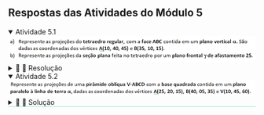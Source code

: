 <link rel="stylesheet" href="../../scripts/styleA.css">

<h2 id="inicio">Respostas das Atividades do Módulo 5</h2> 
  <details open><summary>Atividade 5.1</summary>
  <img src="atividade51.png" />
  <div class="combo"><details class="sub"><summary>&#x1f4cf; &#x1f4d0; Resolução</summary>
  <p>O plano vertical <b>&alpha;</b> passa pelos pontos <b>A</b> e <b>B</b>. Podemos construir a face <b>ABC</b> usando rebatimento ou mudança de plano vertical. Neste exemplo, a construção foi feita com a mudança de plano vertical.</p>
  <ul class="slider">
      <li>
           <input type="radio" id="045" name="sl">
           <label for="045"></label>
           <img style="width:80%" src="atv51_1.png" />
           <figcaption>O traço <b>&alpha;&pi;'</b> contém as primeiras projeções dos vértices e <b>&alpha;&pi;''</b> é perpendicular à linha de terra. Vamos utilizar a mudança de plano vertical, mantendo-se as primeiras projeções. Construa a linha de terra 2 paralela a <b>&alpha;&pi;'</b> e determine as projeções <b>A''<sub>1</sub></b> e <b>B''<sub>1</sub></b> marcando as coordenadas <b>z<sub>A</sub></b> e <b>z<sub>B</sub></b>.</figcaption>
       </li>
       <li>
           <input type="radio" id="046" name="sl">
           <label for="046"></label>
           <img style="width:80%" src="atv51_2.png" />
           <figcaption>Construa a face <b>A''<sub>1</sub>B''<sub>1</sub>C''<sub>1</sub></b> e encontre a projeção <b>C'</b> no traço <b>&alpha;&pi;'</b> e <b>C''</b> usando a cota <b>z<sub>C</sub></b>.</figcaption>
       </li>
	   <li>
           <input type="radio" id="047" name="sl">
           <label for="047"></label>
           <img style="width:80%" src="atv51_3.png" />
           <figcaption>Construa o triângulo retângulo com cateto <b>A''<sub>1</sub>O''<sub>1</sub></b> e hipotenusa igual à aresta do tetraedro. O outro cateto será a altura <b>h</b>. Marque a altura a partir da projeção <b>O'</b> e as cotas de <b>D</b> e <b>O</b>.</figcaption>
       </li>
       <li>
           <input type="radio" id="048" name="sl">
           <label for="048"></label>
           <img style="width:80%" src="atv51_4.png" />
           <figcaption>Construa as projeções do tetraedro e use os critérios de visibilidade das arestas.</figcaption>
       </li>
       <li>
           <input type="radio" id="049" name="sl">
           <label for="049"></label>
           <img style="width:80%" src="atv51_5.png" />
           <figcaption>Construa o plano de seção <b>&gamma;&pi;'</b> e determine as interseções nas arestas do tetraedro.</figcaption>
       </li>
    </ul>
    <img src="atv51_0.png" class="fundo" />
  </details></div></details>
  <details open style="border-bottom: 1px solid #a2dec0;"><summary>Atividade 5.2</summary>
  <img src="atividade52.png" />
  <div class="combo"><details class="sub"><summary>&#x1f4cf; &#x1f4d0; Solução</summary>
  <p>Podemos construir a pirâmide usando dupla mudança de planos. Primeiro vamos encontrar a projeção do traço <b>&alpha;&pi;'</b> prolongando o segmento <b>A''B''</b> até encontrar <b>P''</b> na linha de terra.</p>
  <img style="width:80%" src="atv52_1.png" />
       <figcaption>Depois de fazer a dupla mudança de planos, construímos o quadrado em VG. Encontrando as projeções principais em <b>&pi;'</b> e <b>&pi;''</b>, basta utilizar os critérios de visibilidade para as arestas da pirâmide.</figcaption>
  </details></div></details>
   



